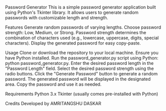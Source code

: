 Password Generator
This is a simple password generator application built using Python's Tkinter library. It allows users to generate random passwords with customizable length and strength.

Features
Generate random passwords of varying lengths.
Choose password strength: Low, Medium, or Strong.
Password strength determines the combination of characters used (e.g., lowercase, uppercase, digits, special characters).
Display the generated password for easy copy-paste.

Usage
Clone or download the repository to your local machine.
Ensure you have Python installed.
Run the password_generator.py script using Python: python password_generator.py.
Enter the desired password length in the "Password Length" field.
Select the desired password strength using the radio buttons.
Click the "Generate Password" button to generate a random password.
The generated password will be displayed in the designated area.
Copy the password and use it as needed.

Requirements
Python 3.x
Tkinter (usually comes pre-installed with Python)

Credits
Developed by AMRITANGSHU DASKAR
